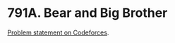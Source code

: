 # 791A. Bear and Big Brother

[Problem statement on Codeforces](https://codeforces.com/problemset/problem/791/A?locale=en).